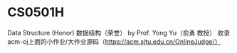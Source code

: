 # CS0501H
Data Structure (Honor) 数据结构（荣誉） by Prof. Yong Yu（俞勇 教授）
收录acm-oj上面的小作业/大作业源码（https://acm.sjtu.edu.cn/OnlineJudge/）
